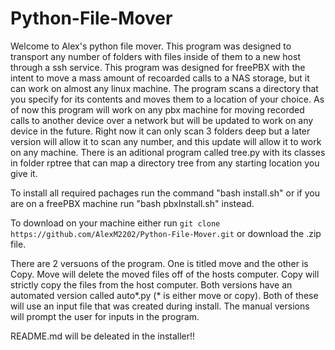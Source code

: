 # Python-File-Mover

Welcome to Alex's python file mover. This program was designed to transport any number of folders with files inside of them to a new host through a ssh service.
This program was designed for freePBX with the intent to move a mass amount of recoarded calls to a NAS storage, but it can work on almost any linux machine.
The program scans a directory that you specify for its contents and moves them to a location of your choice. As of now this program will work on any pbx machine for moving recorded calls to another device over a network but will be updated to work on any device in the future. Right now it can only scan 3 folders deep but a later version will allow it to scan any number, and this update will allow it to work on any machine. There is an aditional program called tree.py with its classes in folder rptree that can map a directory tree from any starting location you give it.

To install all required pachages run the command "bash install.sh" or if you are on a freePBX machine run "bash pbxInstall.sh" instead.

To download on your machine either run ```git clone https://github.com/AlexM2202/Python-File-Mover.git``` or download the .zip file.

There are 2 versuons of the program. One is titled move and the other is Copy. Move will delete the moved files off of the hosts computer. Copy will strictly copy the files from the host computer. Both versions have an automated version called auto*.py (* is either move or copy). Both of these will use an input file that was created during install. The manual versions will prompt the user for inputs in the program.

README.md will be deleated in the installer!!
